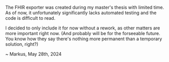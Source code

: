 The FHIR exporter was created during my master's thesis with limited time.
As of now, it unfortunately significantly lacks automated testing and the code is difficult to read.

I decided to only include it for now without a rework, as other matters are more important right now.
(And probably will be for the forseeable future. You know how they say there's nothing more permanent than a temporary solution, right?)

~ Markus, May 28th, 2024
